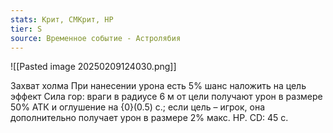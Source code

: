 ```yaml
---
stats: Крит, СМКрит, HP
tier: S
source: Временное событие - Астролябия
---
```

![[Pasted image 20250209124030.png]]

Захват холма
При нанесении урона есть 5% шанс наложить на цель эффект Сила гор: враги в радиусе 6 м от цели получают урон в размере 50% АТК и оглушение на {0}(0.5) с.; если цель – игрок, она дополнительно получает урон в размере 2% макс. HP. CD: 45 с.

